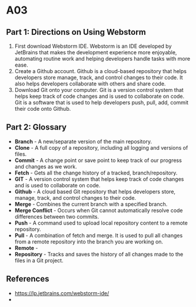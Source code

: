 # A03

## Part 1: Directions on Using Webstorm
1. First download Webstorm IDE. Webstorm is an IDE developed by JetBrains that makes the development experience more enjoyable, automating routine work and helping developers handle tasks with more ease. 
2. Create a Github account. Github is a cloud-based repository that helps developers store manage, track, and control changes to their code. It also helps developers collaborate with others and share code.
3. Download Git onto your computer. Git is a version control system that helps keep track of code changes and is used to collaborate on code. Git is a software that is used to help developers push, pull, add, commit their code onto Github. 

## Part 2: Glossary
- **Branch** - A new/separate version of the main repository.
- **Clone** - A full copy of a repository, including all logging and versions of files.
- **Commit** - A change point or save point to keep track of our progress and changes as we work.
- **Fetch** - Gets all the change history of a tracked, branch/repository.
- **GIT** - A version control system that helps keep track of code changes and is used to collaborate on code.
- **Github** - A cloud based Git repository that helps developers store, manage, track, and control changes to their code.
- **Merge** - Combines the current branch with a specified branch.
- **Merge Conflict** - Occurs when Git cannot automatically resolve code differences between two commits.
- **Push** - A command used to upload local repository content to a remote repository.
- **Pull** - A combination of fetch and merge. It is used to pull all changes from a remote repository into the branch you are working on.
- **Remote** - 
- **Repository** - Tracks and saves the history of all changes made to the files in a Git project.

## References 
- https://lp.jetbrains.com/webstorm-ide/
- 